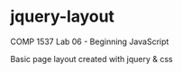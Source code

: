 # jquery-layout
COMP 1537 Lab 06 - Beginning JavaScript

Basic page layout created with jquery & css

